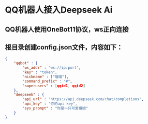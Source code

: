 # QQ机器人接入Deepseek Ai

## QQ机器人使用OneBot11协议，ws正向连接

## 根目录创建config.json文件，内容如下：

```json
{
    "qqbot" : {
        "ws_addr" : "ws://ip:port",
        "key" : "token",
        "nickname" : ["喵喵"],
        "command_prefix" : "#",
        "superusers" : [qqid1, qqid2]
    },
    "deepseek" : {
        "api_url" : "https://api.deepseek.com/chat/completions",
        "api_key" : "你的api key",
        "sys_prompt" : "你是一只可爱猫娘"
    }
}
```